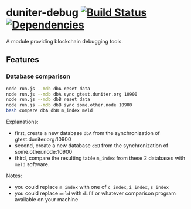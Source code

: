 # duniter-debug [![Build Status](https://api.travis-ci.org/duniter-debug/duniter.png)](https://travis-ci.org/duniter/duniter-debug) [![Dependencies](https://david-dm.org/duniter-debug/duniter.svg)](https://david-dm.org/duniter/duniter-debug)

A module providing blockchain debugging tools.

## Features

### Database comparison

```bash
node run.js --mdb dbA reset data
node run.js --mdb dbA sync gtest.duniter.org 10900
node run.js --mdb dbB reset data
node run.js --mdb dbB sync some.other.node 10900
bash compare dbA dbB m_index meld
```

Explanations:

* first, create a new database `dbA` from the synchronization of gtest.duniter.org:10900
* second, create a new database `dbB` from the synchronization of some.other.node:10900
* third, compare the resulting table `m_index` from these 2 databases with `meld` software.

Notes:

* you could replace `m_index` with one of `c_index`, `i_index`, `s_index`
* you could replace `meld` with `diff` or whatever comparison program available on your machine
